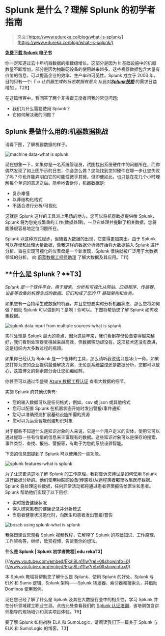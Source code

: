 # Splunk 是什么？理解 Splunk 的初学者指南

> 原文:[https://www.edureka.co/blog/what-is-splunk/](https://www.edureka.co/blog/what-is-splunk/)

**[免费下载 Splunk 电子书](http://resources.edureka.co/splunk-ebook/)**

你一定知道过去十年机器数据的指数级增长。这部分是因为 It 基础设施中的机器数量不断增加，部分是因为物联网设备的使用越来越多。这些机器数据包含大量有价值的信息，可以提高企业的效率、生产率和可见性。Splunk 成立于 2003 年，目的只有一个: *T* **o* 让机器生成的日志数据有意义* 从此对[***Splunk***](https://www.edureka.co/splunk)[***技能***](https://www.edureka.co/splunk) 的需求日益增加 。T29】

在这篇博客中，我回答了两个非挥霍无度者问我的常见问题:

*   我们为什么需要使用 Splunk？
*   它如何解决我的问题？

## **Splunk 是做什么用的:机器数据挑战**

请看下图，了解机器数据的样子。

![machine data-what is splunk](../Images/9509a4aa19a59ae5b9a71d495f4c1a91.png)

现在想象一下，如果你是一名系统管理员，试图找出系统硬件中的问题所在，而你偶然发现了如上图所示的日志，你会怎么做？您能找到您的硬件在哪一步让您失败了吗？你也许能弄明白它的可能性微乎其微，但即便如此，也只是在花几个小时理解每个单词的意思之后。简单地告诉你，机器数据是:

*   复杂难懂
*   以非结构化格式
*   不适合进行分析/可视化

这就是 Splunk 这样的工具派上用场的地方。您可以将机器数据提供给 Splunk，Splunk 将为您完成繁重的工作(数据处理)。一旦它处理并提取了相关数据，您将能够很容易地定位问题所在。

Splunk 以这种方式起步，但随着大数据的出现，它变得更加突出。由于 Splunk 可以存储和处理大量数据，像我这样的数据分析师开始将大数据输入 Splunk 进行分析。旨在实现可视化的仪表盘是一个新发现，Splunk 很快就被广泛用于大数据领域的分析。  向 [蔚蓝数据工程师助理](https://www.edureka.co/microsoft-azure-data-engineering-certification-course) 了解大数据及其应用。T11】

## **什么是 Splunk？**T3】

*Splunk 是一个软件平台，用于搜索、分析和可视化从网站、应用程序、传感器、设备等收集的机器生成的数据。它们构成了您的 IT 基础架构和业务。*

如果您有一台持续生成数据的机器，并且您想要实时分析机器状态，那么您将如何做？借助 Splunk 可以做到吗？是啊！你可以。下图将帮助您了解 Splunk 如何收集数据。

![splunk data input from multiple sources-what is splunk](../Images/5412dce84650c385c0130c1a6930ad61.png)

实时处理是 Splunk 最大的卖点，因为这些年来，我们看到存储设备变得越来越好，我们看到处理器变得越来越高效，但数据移动却没有。这项技术还没有改进，这是组织内大多数过程的瓶颈。

如果你已经认为 Splunk 是一个很棒的工具，那么请听我说这只是冰山一角。如果您打算为您的企业提供最佳解决方案，无论是系统监控还是数据分析，您都可以放心，这篇博文的剩余部分会让您如痴如醉。

你甚至可以通过华盛顿 [Azure 数据工程认证](https://www.edureka.co/microsoft-azure-data-engineering-certification-course-washington) 查看大数据的细节。

实施 Splunk 的其他优势有:

*   您的输入数据可以是任何格式，例如。csv 或 json 或其他格式
*   您可以配置 Splunk 在机器状态开始时发出警报/事件通知
*   您可以准确预测扩展基础设施所需的资源
*   您可以为运营智能创建知识对象

对于那些不知道什么是知识对象的人来说，它是一个用户定义的实体，使用它可以通过提取一些有价值的信息来丰富现有的数据。这些知识对象可以是保存的搜索、事件类型、查找、报告、警报等，有助于为您的系统设置智能。

下面的信息图提到了 Splunk 可以使用的一些功能。

![splunk features-what is splunk](../Images/72b4c8c90e0768f1003ed03a249a39bc.png)

为了让您更清楚地了解 Splunk 的工作原理，我将告诉您博世是如何使用 Splunk 进行数据分析的。他们使用物联网设备(传感器)从远程患者那里收集医疗数据。Splunk 将处理这些数据，任何异常活动都将通过患者界面报告给医生和患者。Splunk 帮助他们实现了以下目标:

*   实时报告健康状况
*   深入研究患者的健康记录并分析模式
*   当患者健康状况恶化时，向医生和患者发出警报/警告

![bosch using splunk-what is splunk](../Images/ebcaf2de932bdbbc1c53678653abed82.png)

我强烈建议您观看 Splunk 视频教程，它解释了 Splunk 的基础知识、工作原理、工作架构等。继续，欣赏视频，告诉我你的想法。

**什么是 Splunk | Splunk 初学者教程| edu rekaT3】**

[//www.youtube.com/embed/Ekai8Ln11Iw?rel=0&showinfo=0](//www.youtube.com/embed/Ekai8Ln11Iw?rel=0&showinfo=0)

本 Splunk 教程将帮助您了解什么是 Splunk、使用 Splunk 的好处、Splunk 与 ELK 和 Sumo 逻辑、Splunk 架构——Splunk 转发器、索引器和搜索头，并借助 Dominos 使用案例。

现在您已经了解了什么是 Splunk 及其在大数据行业中的相关性，学习 Splunk 并在分析领域建立职业生涯。点击此处查看我们的 [Splunk 认证培训](https://www.edureka.co/splunk)，该培训包含讲师指导的现场培训和真实项目体验。T9】

要了解 Splunk 如何战胜 ELK 和 SumoLogic，请阅读我们下一篇关于 Splunk 与 ELK 和 SumoLogic 的博客。T3】